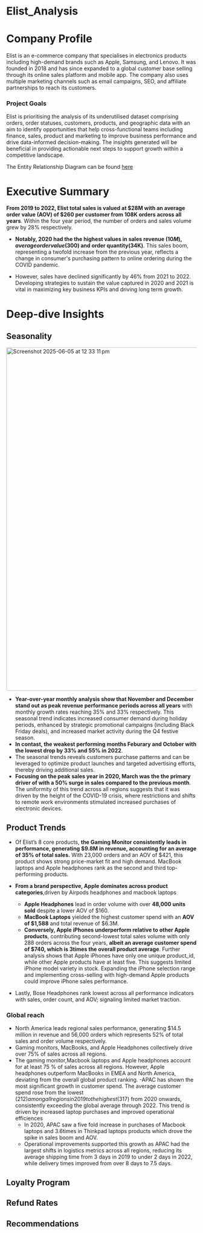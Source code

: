 # Elist_Analysis
# Company Profile
Elist is an e-commerce company that specialises in electronics products including high-demand brands such as Apple, Samsung, and Lenovo. It was founded in 2018 and has since expanded to a global customer base selling through its online sales platform and mobile app. The company also uses multiple marketing channels such as email campaigns, SEO, and affiliate partnerships to reach its customers. 

### Project Goals
Elist is prioritising the analysis of its underutilised dataset comprising orders, order statuses, customers, products, and geographic data with an aim to identify opportunities that help cross-functional teams including  finance, sales, product and marketing to improve business performance and drive data-informed decision-making. The insights generated will be beneficial in providing actionable next steps to support growth within a competitive landscape.

The Entity Relationship Diagram can be found [here](ERD.png)

# Executive Summary
**From 2019  to 2022, Elist total sales is valued at $28M with an average order value (AOV) of $260 per customer from 108K orders across all years**.
Within the four year period, the number of orders and sales volume grew by 28% respectively.

- **Notably, 2020 had the the highest values in sales revenue ($10M), average order value ($300) and order quantity(34K)**. This sales boom, representing a twofold increase from the previous year, reflects a change in consumer's purchasing pattern to online ordering during the COVID pandemic.

- However, sales have declined significantly by 46% from 2021 to 2022. Developing strategies to sustain the value captured in 2020 and 2021 is vital in maximizing key business KPIs and driving long term growth.
  

# Deep-dive Insights

## Seasonality
<img width="907" alt="Screenshot 2025-06-05 at 12 33 11 pm" src="https://github.com/user-attachments/assets/d6b962a6-6437-42c6-bae7-5e4dbd7fcaca" />

- **Year-over-year monthly analysis show that November and December stand out as peak revenue performance periods across all years** with monthly growth rates reaching 35% and 33% respectively. This seasonal trend indicates increased  consumer demand during holiday periods,  enhanced by strategic promotional campaigns (including Black Friday deals), and increased market activity during the Q4 festive season.
- **In contast, the weakest performing months Feburary and October with the lowest drop by 33% and 55% in 2022**.
-  The seasonal trends reveals customers purchase patterns and can be leveraged to optimize product launches and targeted advertising efforts, thereby driving additional sales.
-  **Focusing on the peak sales year in 2020, March was the the primary driver of with a 50% surge in sales compared to the previous month**. The uniformity of this trend across all regions suggests that it was driven by the height of the COVID-19 crisis, where restrictions and shifts to remote work environments stimulated increased purchases of electronic devices.

## Product Trends
- Of Elist’s 8 core products, **the Gaming Monitor consistently leads in performance, generating $9.8M in revenue, accounting for an average of 35% of total sales.** With 23,000 orders and an AOV of $421, this product shows strong price-market fit and high demand. MacBook laptops and Apple headphones rank as the second and third top-performing products.
  
- **From a brand perspective, Apple dominates across product categories**,driven by Airpods headphones and macbook laptops
  - **Apple Headphones** lead in order volume with over **48,000 units sold** despite a lower AOV of $160.
  - **MacBook Laptops** yielded the highest customer spend with an **AOV of $1,588** and total revenue of $6.3M.
  - **Conversely, Apple iPhones underperform relative to other Apple products**, contributing second-lowest total sales volume with only 288 orders across the four years, **albeit an average customer spend of $740, which is 3times the overall product average**. Further analysis shows that Apple iPhones have only one unique product_id, while other Apple products have at least five. This suggests limited iPhone model variety in stock. Expanding the iPhone selection range and implementing cross-selling with high-demand Apple products could improve iPhone sales performance.

- Lastly, Bose Headphones rank lowest across all performance indicators with sales, order count, and AOV; signaling limited market traction.



### Global reach
- North America leads regional sales performance, generating $14.5 million in revenue and 56,000 orders which represents 52% of total sales and order volume respectively.
- Gaming monitors, MacBooks, and Apple Headphones collectively drive over 75% of sales across all regions.
- The gaming monitor,Macbook laptops and Apple headphones  account for at least 75 % of sales across all regions. However, Apple headphones outperform MacBooks in EMEA and North America, deviating from the overall global product ranking.
-APAC has shown the most significant growth in customer spend. The average customer spend rose from the lowest ($212) among all regions in 2019 to the highest($317) from 2020 onwards, consistently exceeding the global average through 2022. This trend is driven by increased laptop purchases and improved operational efficiences 
  - In 2020, APAC saw a five fold increase in purchases of Macbook laptops and 3.6times in Thinkpad laptops products which drove the spike in sales boom and AOV.
  - Operational improvements supported this growth as APAC had the largest shifts in logistics metrics across all regions, reducing its average shipping time from 3 days in 2019 to under 2 days in 2022, while delivery times improved from over 8 days to 7.5 days.
  



## Loyalty Program
## Refund Rates
## Recommendations

